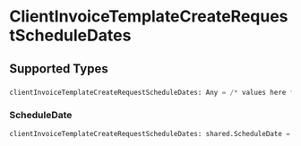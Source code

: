 # ClientInvoiceTemplateCreateRequestScheduleDates


## Supported Types

### 

```python
clientInvoiceTemplateCreateRequestScheduleDates: Any = /* values here */
```

### ScheduleDate

```python
clientInvoiceTemplateCreateRequestScheduleDates: shared.ScheduleDate = /* values here */
```

